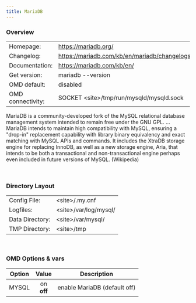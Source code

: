 ```yaml
---
title: MariaDB
---
```

<style>
  thead th:empty {
    border: thin solid red !important;
    display: none;
  }
</style>
### Overview

|||
|---|---|
|Homepage:|https://mariadb.org/|
|Changelog:|https://mariadb.com/kb/en/mariadb/changelogs/|
|Documentation:|https://mariadb.com/kb/en/|
|Get version:|mariadb --version|
|OMD default:|disabled|
|OMD connectivity:|SOCKET &lt;site&gt;/tmp/run/mysqld/mysqld.sock|

MariaDB is a community-developed fork of the MySQL relational database management system intended to remain free under the GNU GPL. ... MariaDB intends to maintain high compatibility with MySQL, ensuring a "drop-in" replacement capability with library binary equivalency and exact matching with MySQL APIs and commands. It includes the XtraDB storage engine for replacing InnoDB, as well as a new storage engine, Aria, that intends to be both a transactional and non-transactional engine perhaps even included in future versions of MySQL. (Wikipedia)

&#x205F;
### Directory Layout

|||
|---|---|
|Config File:|&lt;site&gt;/.my.cnf|
|Logfiles:|&lt;site&gt;/var/log/mysql/|
|Data Directory:|&lt;site&gt;/var/mysql/|
|TMP Directory:|&lt;site&gt;/tmp|

&#x205F;

### OMD Options & vars
| Option | Value | Description |
| ------ |:-----:| ----------- |
| MYSQL | on <br> **off** | enable MariaDB (default off) |

